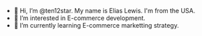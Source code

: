 - 👋 Hi, I’m @ten12star. My name is Elias Lewis. I'm from the USA.
- 👀 I’m interested in E-commerce development.
- 🌱 I’m currently learning E-commerce marketting strategy.

<!---
ten12star/ten12star is a ✨ special ✨ repository because its `README.md` (this file) appears on your GitHub profile.
You can click the Preview link to take a look at your changes.
--->
